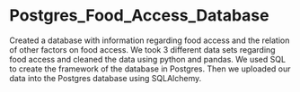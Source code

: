 # Postgres_Food_Access_Database
Created a database with information regarding food access and the relation of other factors on food access. We took 3 different data sets regarding food access and cleaned the data using python and pandas. We used SQL to create the framework of the database in Postgres. Then we uploaded our data into the Postgres database using SQLAlchemy.
